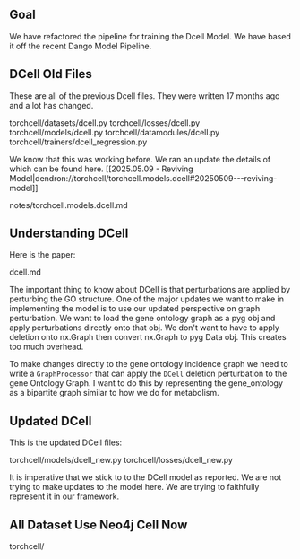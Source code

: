 ## Goal

We have refactored the pipeline for training the Dcell Model. We have based it off the recent Dango Model Pipeline.

## DCell Old Files

These are all of the previous Dcell files. They were written 17 months ago and a lot has changed.

torchcell/datasets/dcell.py
torchcell/losses/dcell.py
torchcell/models/dcell.py
torchcell/datamodules/dcell.py
torchcell/trainers/dcell_regression.py

We know that this was working before. We ran an update the details of which can be found here. [[2025.05.09 - Reviving Model|dendron://torchcell/torchcell.models.dcell#20250509---reviving-model]]

notes/torchcell.models.dcell.md

## Understanding DCell

Here is the paper:

dcell.md

The important thing to know about DCell is that perturbations are applied by perturbing the GO structure.  One of the major updates we want to make in implementing the model is to use our updated perspective on graph perturbation. We want to load the gene ontology graph as a pyg obj and apply perturbations directly onto that obj. We don't want to have to apply deletion onto nx.Graph then convert nx.Graph to pyg Data obj. This creates too much overhead.

To make changes directly to the gene ontology incidence graph we need to write a `GraphProcessor` that can apply the `DCell` deletion perturbation to the gene Ontology Graph. I want to do this by representing the gene_ontology as a bipartite graph similar to how we do for metabolism.

## Updated DCell

This is the updated DCell files:

torchcell/models/dcell_new.py
torchcell/losses/dcell_new.py

It is imperative that we stick to to the DCell model as reported. We are not trying to make updates to the model here. We are trying to faithfully represent it in our framework.

## All Dataset Use Neo4j Cell Now

torchcell/